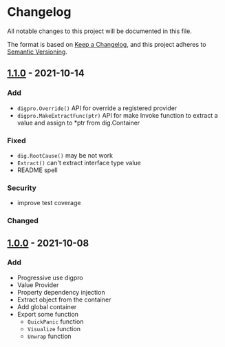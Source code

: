 # Changelog

All notable changes to this project will be documented in this file.

The format is based on [Keep a Changelog](https://keepachangelog.com/en/1.0.0/),
and this project adheres to [Semantic Versioning](https://semver.org/spec/v2.0.0.html).

## [1.1.0][1.1.0] - 2021-10-14

### Add

* `digpro.Override()` API for override a registered provider
* `digpro.MakeExtractFunc(ptr)` API for make Invoke function to extract a value and assign to *ptr from dig.Container

### Fixed

* `dig.RootCause()` may be not work
* `Extract()` can't extract interface type value
* README spell

### Security

* improve test coverage

### Changed

## [1.0.0] - 2021-10-08

### Add

* Progressive use digpro
* Value Provider
* Property dependency injection
* Extract object from the container
* Add global container
* Export some function
  * `QuickPanic` function
  * `Visualize` function
  * `Unwrap` function

[1.0.0]: https://github.com/rectcircle/digpro/releases/tag/v1.0.0
[1.1.0]: https://github.com/rectcircle/digpro/compare/v1.0.0...v1.1.0
